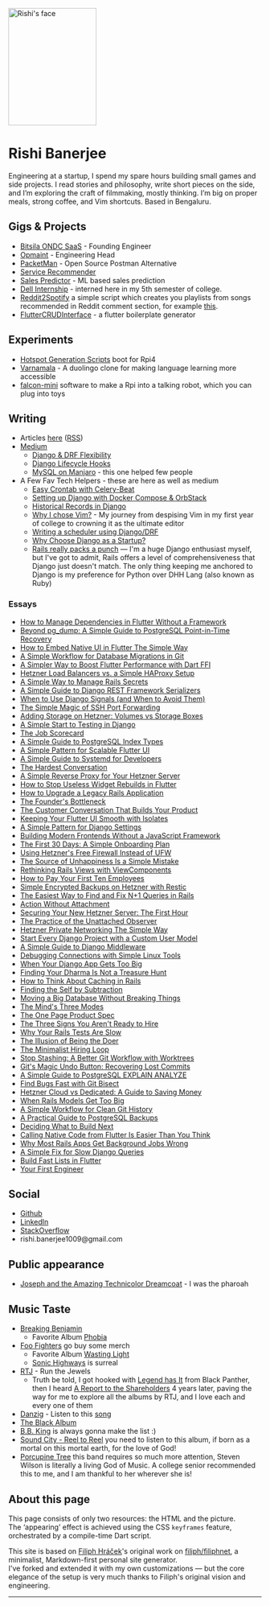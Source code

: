 <img class="portrait" 
     width="175"
     height="233"
     src="img/profile.jpg" 
     srcset="img/profile.jpg 1x, img/profile@2x.jpg 2x, img/profile@3x.jpg 3x, img/profile@4x.jpg 4x"
     alt="Rishi's face">
     
# Rishi Banerjee

Engineering at a startup, I spend my spare hours building small games and side projects. I read stories and philosophy, write short pieces on the side, and I’m exploring the craft of filmmaking, mostly thinking. I’m big on proper meals, strong coffee, and Vim shortcuts. Based in Bengaluru.

## Gigs & Projects

* [Bitsila ONDC SaaS](https://www.bitsila.com/) - Founding Engineer
* [Opmaint](https://apps.apple.com/in/app/opmaint/id6502909679) - Engineering Head
* [PacketMan](https://github.com/rshrc/PacketMan) - Open Source Postman Alternative
* [Service Recommender](hhttps://github.com/rshrc/service-recommendation) 
* [Sales Predictor](https://github.com/rshrc/dell-recommend) - ML based sales prediction
* [Dell Internship](https://dell.com) - interned here in my 5th semester of college. 
* [Reddit2Spotify](https://github.com/rshrc/reddit2spotify) a simple script which creates you playlists from songs recommended in Reddit comment section, for example [this](https://www.reddit.com/r/spotify/comments/18excgh/give_me_song_recommendations/). 
* [FlutterCRUDInterface](https://github.com/rshrc/FlutterCRUDInterface) - a flutter boilerplate generator

## Experiments

* [Hotspot Generation Scripts](https://github.com/rshrc/boot-system-scripts) boot for Rpi4
* [Varnamala](varnamala.org) - A duolingo clone for making language learning more accessible
* [falcon-mini](https://github.com/rshrc/falcon-mini) software to make a Rpi into a talking robot, which you can plug into toys 

## Writing

* Articles [here](https://banerjeerishi.com/text) ([RSS](https://banerjeerishi.com/text/atom.xml))
* [Medium](https://medium.com/@banerjeerishi)
  * [Django & DRF Flexibility](https://medium.com/django-unleashed/django-drf-flexibility-38c5e6b6435c)
  * [Django Lifecycle Hooks](https://medium.com/django-unleashed/django-lifecycle-hooks-ed731e4c829a)
  * [MySQL on Manjaro](https://medium.com/@banerjeerishi/mysql-on-manjaro-973e4bfc4f05) - this one helped few people
* A Few Fav Tech Helpers - these are here as well as medium
  * [Easy Crontab with Celery-Beat](https://banerjeerishi.com/text/easy-crontab-with-celery-beat.html)
  * [Setting up Django with Docker Compose & OrbStack](https://banerjeerishi.com/text/setting-up-with-docker-compose-&-orbstack.html)
  * [Historical Records in Django](https://banerjeerishi.com/text/historical-records-in-django.html)
  * [Why I chose Vim?](https://banerjeerishi.com/text/why-i-chose-vim.html) - My journey from despising Vim in my first year of college to crowning it as the ultimate editor
  * [Writing a scheduler using Django/DRF](https://banerjeerishi.com/text/writing-a-scheduler-using-django-and-drf.html)
  * [Why Choose Django as a Startup?](https://banerjeerishi.com/text/why-choose-django-as-a-startup.html)
  * [Rails really packs a punch](https://banerjeerishi.com/text/rails-really-packs-a-punch.html) — I'm a huge Django enthusiast myself, but I've got to admit, Rails offers a level of comprehensiveness that Django just doesn't match. The only thing keeping me anchored to Django is my preference for Python over DHH Lang (also known as Ruby)

### Essays

* [How to Manage Dependencies in Flutter Without a Framework](https://banerjeerishi.com/text/how-to-manage-dependencies-in-flutter-without-a-framework.html)
* [Beyond pg_dump: A Simple Guide to PostgreSQL Point-in-Time Recovery](https://banerjeerishi.com/text/beyond-pg_dump-a-simple-guide-to-postgresql-point-in-time-recovery.html)
* [How to Embed Native UI in Flutter The Simple Way](https://banerjeerishi.com/text/how-to-embed-native-ui-in-flutter-the-simple-way.html)
* [A Simple Workflow for Database Migrations in Git](https://banerjeerishi.com/text/a-simple-workflow-for-database-migrations-in-git.html)
* [A Simpler Way to Boost Flutter Performance with Dart FFI](https://banerjeerishi.com/text/a-simpler-way-to-boost-flutter-performance-with-dart-ffi.html)
* [Hetzner Load Balancers vs. a Simple HAProxy Setup](https://banerjeerishi.com/text/hetzner-load-balancers-vs-a-simple-haproxy-setup.html)
* [A Simple Way to Manage Rails Secrets](https://banerjeerishi.com/text/a-simple-way-to-manage-rails-secrets.html)
* [A Simple Guide to Django REST Framework Serializers](https://banerjeerishi.com/text/a-simple-guide-to-django-rest-framework-serializers.html)
* [When to Use Django Signals (and When to Avoid Them)](https://banerjeerishi.com/text/when-to-use-django-signals-and-when-to-avoid-them.html)
* [The Simple Magic of SSH Port Forwarding](https://banerjeerishi.com/text/the-simple-magic-of-ssh-port-forwarding.html)
* [Adding Storage on Hetzner: Volumes vs Storage Boxes](https://banerjeerishi.com/text/adding-storage-on-hetzner-volumes-vs-storage-boxes.html)
* [A Simple Start to Testing in Django](https://banerjeerishi.com/text/a-simple-start-to-testing-in-django.html)
* [The Job Scorecard](https://banerjeerishi.com/text/the-job-scorecard.html)
* [A Simple Guide to PostgreSQL Index Types](https://banerjeerishi.com/text/a-simple-guide-to-postgresql-index-types.html)
* [A Simple Pattern for Scalable Flutter UI](https://banerjeerishi.com/text/a-simple-pattern-for-scalable-flutter-ui.html)
* [A Simple Guide to Systemd for Developers](https://banerjeerishi.com/text/a-simple-guide-to-systemd-for-developers.html)
* [The Hardest Conversation](https://banerjeerishi.com/text/the-hardest-conversation.html)
* [A Simple Reverse Proxy for Your Hetzner Server](https://banerjeerishi.com/text/a-simple-reverse-proxy-for-your-hetzner-server.html)
* [How to Stop Useless Widget Rebuilds in Flutter](https://banerjeerishi.com/text/how-to-stop-useless-widget-rebuilds-in-flutter.html)
* [How to Upgrade a Legacy Rails Application](https://banerjeerishi.com/text/how-to-upgrade-a-legacy-rails-application.html)
* [The Founder's Bottleneck](https://banerjeerishi.com/text/the-founders-bottleneck.html)
* [The Customer Conversation That Builds Your Product](https://banerjeerishi.com/text/the-customer-conversation-that-builds-your-product.html)
* [Keeping Your Flutter UI Smooth with Isolates](https://banerjeerishi.com/text/keeping-your-flutter-ui-smooth-with-isolates.html)
* [A Simple Pattern for Django Settings](https://banerjeerishi.com/text/a-simple-pattern-for-django-settings.html)
* [Building Modern Frontends Without a JavaScript Framework](https://banerjeerishi.com/text/building-modern-frontends-without-a-javascript-framework.html)
* [The First 30 Days: A Simple Onboarding Plan](https://banerjeerishi.com/text/the-first-30-days-a-simple-onboarding-plan.html)
* [Using Hetzner's Free Firewall Instead of UFW](https://banerjeerishi.com/text/using-hetzners-free-firewall-instead-of-ufw.html)
* [The Source of Unhappiness Is a Simple Mistake](https://banerjeerishi.com/text/the-source-of-unhappiness-is-a-simple-mistake.html)
* [Rethinking Rails Views with ViewComponents](https://banerjeerishi.com/text/rethinking-rails-views-with-viewcomponents.html)
* [How to Pay Your First Ten Employees](https://banerjeerishi.com/text/how-to-pay-your-first-ten-employees.html)
* [Simple Encrypted Backups on Hetzner with Restic](https://banerjeerishi.com/text/simple-encrypted-backups-on-hetzner-with-restic.html)
* [The Easiest Way to Find and Fix N+1 Queries in Rails](https://banerjeerishi.com/text/the-easiest-way-to-find-and-fix-n1-queries-in-rails.html)
* [Action Without Attachment](https://banerjeerishi.com/text/action-without-attachment.html)
* [Securing Your New Hetzner Server: The First Hour](https://banerjeerishi.com/text/securing-your-new-hetzner-server-the-first-hour.html)
* [The Practice of the Unattached Observer](https://banerjeerishi.com/text/the-practice-of-the-unattached-observer.html)
* [Hetzner Private Networking The Simple Way](https://banerjeerishi.com/text/hetzner-private-networking-the-simple-way.html)
* [Start Every Django Project with a Custom User Model](https://banerjeerishi.com/text/start-every-django-project-with-a-custom-user-model.html)
* [A Simple Guide to Django Middleware](https://banerjeerishi.com/text/a-simple-guide-to-django-middleware.html)
* [Debugging Connections with Simple Linux Tools](https://banerjeerishi.com/text/debugging-connections-with-simple-linux-tools.html)
* [When Your Django App Gets Too Big](https://banerjeerishi.com/text/when-your-django-app-gets-too-big.html)
* [Finding Your Dharma Is Not a Treasure Hunt](https://banerjeerishi.com/text/finding-your-dharma-is-not-a-treasure-hunt.html)
* [How to Think About Caching in Rails](https://banerjeerishi.com/text/how-to-think-about-caching-in-rails.html)
* [Finding the Self by Subtraction](https://banerjeerishi.com/text/finding-the-self-by-subtraction.html)
* [Moving a Big Database Without Breaking Things](https://banerjeerishi.com/text/moving-a-big-database-without-breaking-things.html)
* [The Mind's Three Modes](https://banerjeerishi.com/text/the-minds-three-modes.html)
* [The One Page Product Spec](https://banerjeerishi.com/text/the-one-page-product-spec.html)
* [The Three Signs You Aren't Ready to Hire](https://banerjeerishi.com/text/the-three-signs-you-arent-ready-to-hire.html)
* [Why Your Rails Tests Are Slow](https://banerjeerishi.com/text/why-your-rails-tests-are-slow.html)
* [The Illusion of Being the Doer](https://banerjeerishi.com/text/the-illusion-of-being-the-doer.html)
* [The Minimalist Hiring Loop](https://banerjeerishi.com/text/the-minimalist-hiring-loop.html)
* [Stop Stashing: A Better Git Workflow with Worktrees](https://banerjeerishi.com/text/stop-stashing-a-better-git-workflow-with-worktrees.html)
* [Git's Magic Undo Button: Recovering Lost Commits](https://banerjeerishi.com/text/gits-magic-undo-button-recovering-lost-commits.html)
* [A Simple Guide to PostgreSQL EXPLAIN ANALYZE](https://banerjeerishi.com/text/a-simple-guide-to-postgresql-explain-analyze.html)
* [Find Bugs Fast with Git Bisect](https://banerjeerishi.com/text/find-bugs-fast-with-git-bisect.html)
* [Hetzner Cloud vs Dedicated: A Guide to Saving Money](https://banerjeerishi.com/text/hetzner-cloud-vs-dedicated-a-guide-to-saving-money.html)
* [When Rails Models Get Too Big](https://banerjeerishi.com/text/when-rails-models-get-too-big.html)
* [A Simple Workflow for Clean Git History](https://banerjeerishi.com/text/a-simple-workflow-for-clean-git-history.html)
* [A Practical Guide to PostgreSQL Backups](https://banerjeerishi.com/text/a-practical-guide-to-postgresql-backups.html)
* [Deciding What to Build Next](https://banerjeerishi.com/text/deciding-what-to-build-next.html)
* [Calling Native Code from Flutter Is Easier Than You Think](https://banerjeerishi.com/text/calling-native-code-from-flutter-is-easier-than-you-think.html)
* [Why Most Rails Apps Get Background Jobs Wrong](https://banerjeerishi.com/text/why-most-rails-apps-get-background-jobs-wrong.html)
* [A Simple Fix for Slow Django Queries](https://banerjeerishi.com/text/a-simple-fix-for-slow-django-queries.html)
* [Build Fast Lists in Flutter](https://banerjeerishi.com/text/build-fast-lists-in-flutter.html)
* [Your First Engineer](https://banerjeerishi.com/text/your-first-engineer.html)
## Social

* [Github](https://github.com/rshrc)
* [LinkedIn](https://www.linkedin.com/in/rishibanerjee21/)
* [StackOverflow](https://stackoverflow.com/users/8028903/deprecatedapi)
* rishi.banerjee1009<span style="display:none">deletethisifyourenotarobot</span>@gmail<span style="display:none">thisaswell</span>.com

## Public appearance

* [Joseph and the Amazing Technicolor Dreamcoat](https://www.youtube.com/watch?v=CVfCU8UM7Dw&t=3720s&pp=ygUhc3BzIDEyNSB5ZWFycyBjZWxlYnJhdGlvbiBhc2Fuc29s) - I was the pharoah 

## Music Taste

* [Breaking Benjamin](https://open.spotify.com/playlist/37i9dQZF1DZ06evO3iBwVq?si=16e1f990c0ee474e) 
  - Favorite Album [Phobia](https://open.spotify.com/album/6yJdQMlMkfYJFiSsL6764c?si=45d70faf4b364974)
* [Foo Fighters](https://foofighters.com/) go buy some merch
  - Favorite Album [Wasting Light](https://open.spotify.com/album/5lnQLEUiVDkLbFJHXHQu9m?si=1658019860394a16)
  - [Sonic Highways](https://open.spotify.com/album/2qwN15acAl3sm3Idce5vK9?si=b7c6089d2e8e4881) is surreal
* [RTJ](https://open.spotify.com/artist/4RnBFZRiMLRyZy0AzzTg2C?si=c96d966285d84e67) - Run the Jewels
  - Truth be told, I got hooked with [Legend has It](https://open.spotify.com/track/7satW8tFLasyZbftvrWFBP?si=4d6b77194c104154) from Black Panther, then I heard [A Report to the Shareholders](https://open.spotify.com/track/7cXFQxnCKlTWdn1vow1v55?si=677c0527d55e4180) 4 years later, paving the way for me to explore all the albums by RTJ, and I love each and every one of them
* [Danzig](https://open.spotify.com/artist/34c4iQ5tkaZKu6Sv28BTde?si=Gt9G3W_hQma2EKPJdQGv5A) - Listen to this [song](https://open.spotify.com/track/1Gt07aYIpl5yJcTbH95s7v?si=f7d4079542544b9d) 
* [The Black Album](https://open.spotify.com/album/2ROptx2K5R4YYqlQQRpT7k?si=vnnMgVuxTJuufcTDt6yF9Q)
* [B.B. King](https://open.spotify.com/artist/5xLSa7l4IV1gsQfhAMvl0U?si=790df151fda7468e) is always gonna make the list :)
* [Sound City - Reel to Reel](https://open.spotify.com/album/066mZjq57UkWDAM7A6PWce?si=ddf7eb5c38bd4d3f) you need to listen to this album, if born as a mortal on this mortal earth, for the love of God!
* [Porcupine Tree](https://open.spotify.com/artist/5NXHXK6hOCotCF8lvGM1I0?si=dbe077a1f22d4655) this band requires so much more attention, Steven Wilson is literally a living God of Music. A college senior recommended this to me, and I am thankful to her wherever she is!

## About this page

This page consists of only two resources: the HTML and the picture.  
The ‘appearing’ effect is achieved using the CSS `keyframes` feature, orchestrated by a compile-time Dart script.

This site is based on [Filiph Hráček](https://github.com/filiph)'s original work on [filiph/filiphnet](https://github.com/filiph/filiphnet), a minimalist, Markdown-first personal site generator.  
I've forked and extended it with my own customizations — but the core elegance of the setup is very much thanks to Filiph's original vision and engineering.

---
